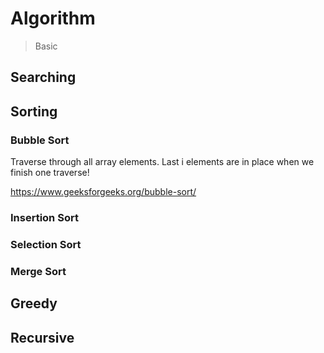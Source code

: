 # Algorithm

> Basic



## Searching



## Sorting

### Bubble Sort
Traverse through all array elements.
Last i elements are in place when we finish one traverse!

https://www.geeksforgeeks.org/bubble-sort/

### Insertion Sort



### Selection Sort

### Merge Sort





## Greedy

## Recursive
